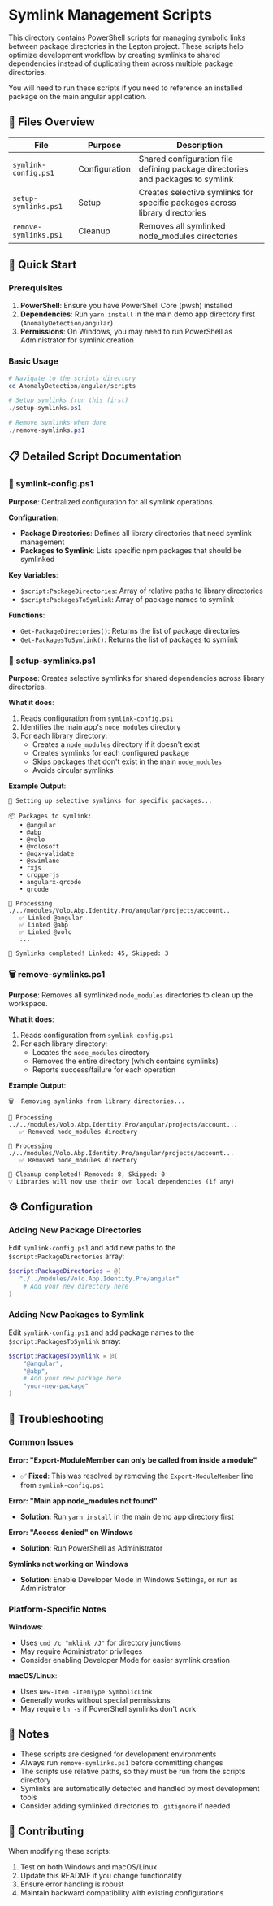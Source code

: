 # Symlink Management Scripts

This directory contains PowerShell scripts for managing symbolic links between package directories in the Lepton project. These scripts help optimize development workflow by creating symlinks to shared dependencies instead of duplicating them across multiple package directories.

You will need to run these scripts if you need to reference an installed package on the main angular application.

## 📁 Files Overview

| File                  | Purpose       | Description                                                                    |
| --------------------- | ------------- | ------------------------------------------------------------------------------ |
| `symlink-config.ps1`  | Configuration | Shared configuration file defining package directories and packages to symlink |
| `setup-symlinks.ps1`  | Setup         | Creates selective symlinks for specific packages across library directories    |
| `remove-symlinks.ps1` | Cleanup       | Removes all symlinked node_modules directories                                 |

## 🚀 Quick Start

### Prerequisites

1. **PowerShell**: Ensure you have PowerShell Core (pwsh) installed
2. **Dependencies**: Run `yarn install` in the main demo app directory first (`AnomalyDetection/angular`)
3. **Permissions**: On Windows, you may need to run PowerShell as Administrator for symlink creation

### Basic Usage

```powershell
# Navigate to the scripts directory
cd AnomalyDetection/angular/scripts

# Setup symlinks (run this first)
./setup-symlinks.ps1

# Remove symlinks when done
./remove-symlinks.ps1
```

## 📋 Detailed Script Documentation

### 🔧 symlink-config.ps1

**Purpose**: Centralized configuration for all symlink operations.

**Configuration**:

- **Package Directories**: Defines all library directories that need symlink management
- **Packages to Symlink**: Lists specific npm packages that should be symlinked

**Key Variables**:

- `$script:PackageDirectories`: Array of relative paths to library directories
- `$script:PackagesToSymlink`: Array of package names to symlink

**Functions**:

- `Get-PackageDirectories()`: Returns the list of package directories
- `Get-PackagesToSymlink()`: Returns the list of packages to symlink

### 🔗 setup-symlinks.ps1

**Purpose**: Creates selective symlinks for shared dependencies across library directories.

**What it does**:

1. Reads configuration from `symlink-config.ps1`
2. Identifies the main app's `node_modules` directory
3. For each library directory:
   - Creates a `node_modules` directory if it doesn't exist
   - Creates symlinks for each configured package
   - Skips packages that don't exist in the main `node_modules`
   - Avoids circular symlinks

**Example Output**:

```
🔗 Setting up selective symlinks for specific packages...

📦 Packages to symlink:
   • @angular
   • @abp
   • @volo
   • @volosoft
   • @ngx-validate
   • @swimlane
   • rxjs
   • cropperjs
   • angularx-qrcode
   • qrcode

📁 Processing ./../modules/Volo.Abp.Identity.Pro/angular/projects/account..
   ✅ Linked @angular
   ✅ Linked @abp
   ✅ Linked @volo
   ...

🎉 Symlinks completed! Linked: 45, Skipped: 3
```

### 🗑️ remove-symlinks.ps1

**Purpose**: Removes all symlinked `node_modules` directories to clean up the workspace.

**What it does**:

1. Reads configuration from `symlink-config.ps1`
2. For each library directory:
   - Locates the `node_modules` directory
   - Removes the entire directory (which contains symlinks)
   - Reports success/failure for each operation

**Example Output**:

```
🗑️  Removing symlinks from library directories...

📁 Processing ../../modules/Volo.Abp.Identity.Pro/angular/projects/account...
   ✅ Removed node_modules directory

📁 Processing ./../modules/Volo.Abp.Identity.Pro/angular/projects/account...
   ✅ Removed node_modules directory

🎉 Cleanup completed! Removed: 8, Skipped: 0
💡 Libraries will now use their own local dependencies (if any)
```

## ⚙️ Configuration

### Adding New Package Directories

Edit `symlink-config.ps1` and add new paths to the `$script:PackageDirectories` array:

```powershell
$script:PackageDirectories = @(
   "./../modules/Volo.Abp.Identity.Pro/angular"
    # Add your new directory here
)
```

### Adding New Packages to Symlink

Edit `symlink-config.ps1` and add package names to the `$script:PackagesToSymlink` array:

```powershell
$script:PackagesToSymlink = @(
    "@angular",
    "@abp",
    # Add your new package here
    "your-new-package"
)
```

## 🚨 Troubleshooting

### Common Issues

**Error: "Export-ModuleMember can only be called from inside a module"**

- ✅ **Fixed**: This was resolved by removing the `Export-ModuleMember` line from `symlink-config.ps1`

**Error: "Main app node_modules not found"**

- **Solution**: Run `yarn install` in the main demo app directory first

**Error: "Access denied" on Windows**

- **Solution**: Run PowerShell as Administrator

**Symlinks not working on Windows**

- **Solution**: Enable Developer Mode in Windows Settings, or run as Administrator

### Platform-Specific Notes

**Windows**:

- Uses `cmd /c "mklink /J"` for directory junctions
- May require Administrator privileges
- Consider enabling Developer Mode for easier symlink creation

**macOS/Linux**:

- Uses `New-Item -ItemType SymbolicLink`
- Generally works without special permissions
- May require `ln -s` if PowerShell symlinks don't work

## 📝 Notes

- These scripts are designed for development environments
- Always run `remove-symlinks.ps1` before committing changes
- The scripts use relative paths, so they must be run from the scripts directory
- Symlinks are automatically detected and handled by most development tools
- Consider adding symlinked directories to `.gitignore` if needed

## 🤝 Contributing

When modifying these scripts:

1. Test on both Windows and macOS/Linux
2. Update this README if you change functionality
3. Ensure error handling is robust
4. Maintain backward compatibility with existing configurations
